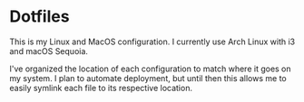 # Dotfiles
This is my Linux and MacOS configuration. I currently use Arch Linux with i3 and macOS Sequoia.

I've organized the location of each configuration to match where it goes on my system. I plan to automate deployment, but until then this allows me to easily symlink each file to its respective location.
